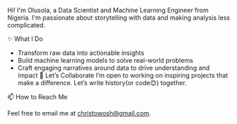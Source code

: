 Hi! I'm Olusola, a Data Scientist and Machine Learning Engineer from Nigeria. I'm passionate about storytelling with data and making analysis less complicated.

✨ What I Do
- Transform raw data into actionable insights
- Build machine learning models to solve real-world problems
- Craft engaging narratives around data to drive understanding and impact
🤝 Let’s Collaborate
I’m open to working on inspiring projects that make a difference. Let’s write history(or code😊) together.

📫 How to Reach Me

Feel free to email me at christowosh@gmail.com.

<!---
Sholz22/Sholz22 is a ✨ special ✨ repository because its `README.md` (this file) appears on your GitHub profile.
You can click the Preview link to take a look at your changes.
--->
